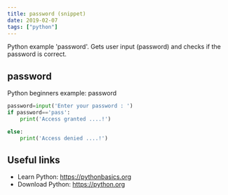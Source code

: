 ```yaml
---
title: password (snippet)
date: 2019-02-07
tags: ["python"]
---
```

Python example 'password'. Gets user input (password) and checks if the password is correct.

## password

Python beginners example: password

```python
password=input('Enter your password : ')
if password=='pass':
    print('Access granted ....!')

else:
    print('Access denied ....!')


```

## Useful links

- Learn Python: https://pythonbasics.org
- Download Python: https://python.org
